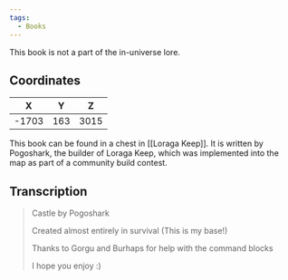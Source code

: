 ```yaml
---
tags:
  - Books
---
```


This book is not a part of the in-universe lore.

## Coordinates
| **X** | **Y** | **Z** |
| :---: | :---: | :---: |
| -1703 |  163  | 3015  |

This book can be found in a chest in [[Loraga Keep]]. It is written by Pogoshark, the builder of Loraga Keep, which was implemented into the map as part of a community build contest.

## Transcription
> Castle by Pogoshark
>
> Created almost entirely in survival
> (This is my base!)
>
> Thanks to Gorgu and Burhaps for help with the command blocks
>
> I hope you enjoy :)


